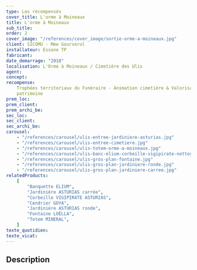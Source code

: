 ```yaml
---
type: Les récompensés
cover_title: L'orme à Moineaux
title: L'orme à Moineaux
sub_title:
order: 2
cover_image: "/references/cover_image/sortie-orme-a-moineaux.jpg"
client: SICOMU - Mme Gourserol
installateur: Essone TP
fabricant:
date_demarrage: "2018"
localisation: L'Orme à Moineaux / Cimetière des Ulis
agent:
concept:
recompense:
    Trophées territoriaux du Funéraire - Animation cimetière & Valorisation du
    patrimoine
prem_loc:
prem_client:
prem_archi_be:
sec_loc:
sec_client:
sec_archi_be:
carousel:
    - "/references/carousel/ulis-entree-jardiniere-asturias.jpg"
    - "/references/carousel/ulis-entree-cimetiere.jpg"
    - "/references/carousel/ulis-totem-orme-a-moineaux.jpg"
    - "/references/carousel/ulis-banc-elium-corbeille-vigipirate-nettoye.jpg"
    - "/references/carousel/ulis-gros-plan-fontaine.jpg"
    - "/references/carousel/ulis-gros-plan-jardiniere-ronde.jpg"
    - "/references/carousel/ulis-gros-plan-jardiniere-carree.jpg"
relatedProducts:
    [
        "Banquette ELIUM",
        "Jardinière ASTURIAS carrée",
        "Corbeille VIGIPIRATE ASTURIAS",
        "Cendrier GOYA",
        "Jardinière ASTURIAS ronde",
        "Fontaine LOËLLA",
        "Totem MINERAL",
    ]
texte_quotidien:
texte_vicat:
---
```


## Description
